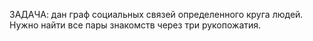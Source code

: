ЗАДАЧА: дан граф социальных связей определенного круга людей. Нужно найти все пары знакомств через три рукопожатия.

